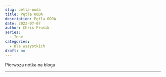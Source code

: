 ```yaml
---
slug: petla-ooda
title: Pętla OODA
description: Pętla OODA
date: 2023-07-07
author: Chris Prusik
series:
  - Inne
categories:
  - Dla wszystkich
draft: no
---
```


Pierwsza notka na blogu

---